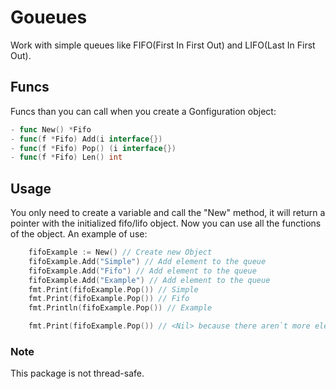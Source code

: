 # Goueues
Work with simple queues like FIFO(First In First Out) and LIFO(Last In First Out).

## Funcs
Funcs than you can call when you create a Gonfiguration object:

```Go
- func New() *Fifo
- func(f *Fifo) Add(i interface{})
- func(f *Fifo) Pop() (i interface{})
- func(f *Fifo) Len() int
```

## Usage
You only need to create a variable and call the "New" method, it will return a pointer with the initialized fifo/lifo object. Now you can use all the functions of the object. An example of use:

```Go
	fifoExample := New() // Create new Object
	fifoExample.Add("Simple") // Add element to the queue
	fifoExample.Add("Fifo") // Add element to the queue
	fifoExample.Add("Example") // Add element to the queue
	fmt.Print(fifoExample.Pop()) // Simple
	fmt.Print(fifoExample.Pop()) // Fifo
	fmt.Println(fifoExample.Pop()) // Example

	fmt.Print(fifoExample.Pop()) // <Nil> because there aren`t more elements in the queue
```

### Note
This package is not thread-safe.

